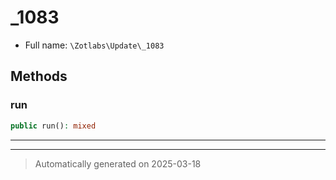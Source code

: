 
# _1083





* Full name: `\Zotlabs\Update\_1083`




## Methods


### run



```php
public run(): mixed
```












***


***
> Automatically generated on 2025-03-18

